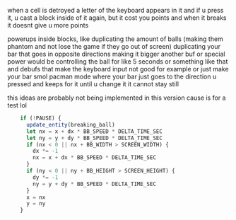 when a cell is detroyed a letter of the keyboard appears in it and if u press it, u cast a block inside of it again, but it cost you points and when it breaks it doesnt give u more points

powerups inside blocks, like duplicating the amount of balls (making them phantom and not lose the game if they go out of screen)
duplicating your bar that goes in opposite directions 
making it bigger
another buf or special power would be controlling the ball for like 5 seconds or something like that
and debufs that make the keyboard input not good for example or just make your bar smol
pacman mode where your bar just goes to the direction u pressed and keeps for it until u change it it cannot stay still

this ideas are probably not being implemented in this version cause is for a test lol


```js
    if (!PAUSE) {
      update_entity(breaking_ball)
      let nx = x + dx * BB_SPEED * DELTA_TIME_SEC
      let ny = y + dy * BB_SPEED * DELTA_TIME_SEC
      if (nx < 0 || nx + BB_WIDTH > SCREEN_WIDTH) {
        dx *= -1
        nx = x + dx * BB_SPEED * DELTA_TIME_SEC
      }
      if (ny < 0 || ny + BB_HEIGHT > SCREEN_HEIGHT) {
        dy *= -1
        ny = y + dy * BB_SPEED * DELTA_TIME_SEC
      }
      x = nx
      y = ny
    }
```
